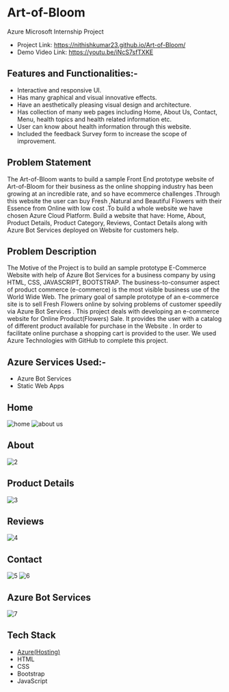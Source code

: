 # Art-of-Bloom

Azure Microsoft Internship Project
- Project Link: https://nithishkumar23.github.io/Art-of-Bloom/
- Demo Video Link: https://youtu.be/iNcS7sfTXKE

## Features and Functionalities:-
- Interactive and responsive UI.
- Has many graphical and visual innovative effects.
- Have an aesthetically pleasing visual design and architecture.
- Has collection of many web pages including Home, About Us, Contact, Menu, health topics and health related information etc.
- User can know about health information through this website.
- Included the feedback Survey form to increase the scope of improvement.
## Problem Statement
The Art-of-Bloom wants to build a sample Front End prototype website of Art-of-Bloom for their business as the online shopping industry has been growing at an incredible rate, and so have ecommerce challenges .Through this website the user can buy Fresh ,Natural and Beautiful Flowers with their Essence from Online with low cost .To build a whole website we have chosen Azure Cloud Platform. Build a website that have: Home, About, Product Details, Product Category, Reviews, Contact Details along with Azure Bot Services deployed on Website for customers help.
## Problem Description
The Motive  of the Project is to build an sample prototype E-Commerce Website with help of  Azure Bot Services for a business company by using  HTML, CSS, JAVASCRIPT, BOOTSTRAP. The business-to-consumer aspect of product commerce (e-commerce) is the most visible business use of the World Wide Web. The primary goal of sample prototype of  an e-commerce site is to sell Fresh Flowers online by solving problems of customer speedily via Azure Bot Services . This project deals with developing an e-commerce website for Online Product(Flowers) Sale. It provides the user with a catalog of different product available for purchase in the Website . In order to facilitate online purchase a shopping cart is provided to the user. We used Azure Technologies with GitHub to complete this project.
## Azure Services Used:-
- Azure Bot Services
- Static Web Apps 
## Home
![home](https://user-images.githubusercontent.com/114764945/215306375-9cea7c4f-5f8d-45ae-ab2a-7bc77d7efde7.png)
![about us](https://user-images.githubusercontent.com/114764945/215306395-8f8fe60a-8802-43f1-ac59-e0238f8255a5.png)
## About
![2](https://user-images.githubusercontent.com/119150985/209977618-f1d6e33e-f635-4ee9-aedd-994f220e6298.jpg)
## Product Details
![3](https://user-images.githubusercontent.com/119150985/209977621-e56f4cb1-fd4c-4477-9f61-d7c02599d453.jpg)
## Reviews
![4](https://user-images.githubusercontent.com/119150985/209977626-923b3d3b-4db9-4e3c-8be3-7c84f3ff8c18.jpg)
## Contact
![5](https://user-images.githubusercontent.com/119150985/209977629-d02395d9-9649-47cc-966c-537e6cfe35ab.jpg)
![6](https://user-images.githubusercontent.com/119150985/209977633-6d84f418-0bb9-4c9a-a570-4b28abe06b42.jpg)
## Azure Bot Services
![7](https://user-images.githubusercontent.com/119150985/209977635-cab1772c-e334-4bc4-9bcb-79db4dbf3b38.jpg)
## Tech Stack 

- [Azure(Hosting)](https://azure.microsoft.com/en-in/features/azure-portal/)
- HTML
- CSS
- Bootstrap
- JavaScript
